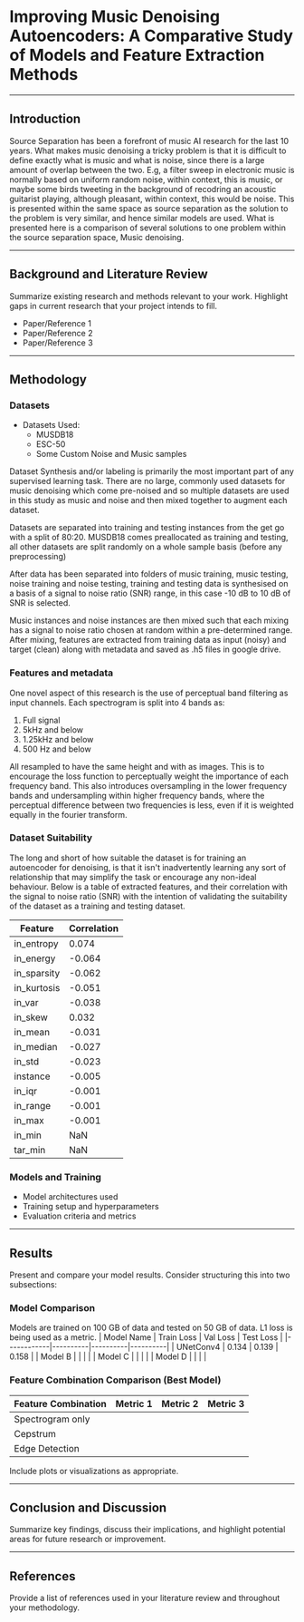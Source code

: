 # Improving Music Denoising Autoencoders: A Comparative Study of Models and Feature Extraction Methods

---

## Introduction
Source Separation has been a forefront of music AI research for the last 10 years. 
What makes music denoising a tricky problem is that it is difficult to define exactly what is music and what is noise, since there is a large amount of overlap between the two. E.g, a filter sweep in electronic music is normally based on uniform random noise, within context, this is music, or maybe some birds tweeting in the background of recodring an acoustic guitarist playing, although pleasant, within context, this would be noise. 
This is presented within the same space as source separation as the solution to the problem is very similar, and hence similar models are used. 
What is presented here is a comparison of several solutions to one problem within the source separation space, Music denoising. 

---

## Background and Literature Review
Summarize existing research and methods relevant to your work. Highlight gaps in current research that your project intends to fill.

- Paper/Reference 1
- Paper/Reference 2
- Paper/Reference 3

---

## Methodology

### Datasets 
- Datasets Used: 
    - MUSDB18
    - ESC-50
    - Some Custom Noise and Music samples

Dataset Synthesis and/or labeling is primarily the most important part of any supervised learning task. There are no large, commonly used datasets for music denoising which come pre-noised and so multiple datasets are used in this study as music and noise and then mixed together to augment each dataset. 

Datasets are separated into training and testing instances from the get go with a split of 80:20. MUSDB18 comes preallocated as training and testing, all other datasets are split randomly on a whole sample basis (before any preprocessing)

After data has been separated into folders of music training, music testing, noise training and noise testing, training and testing data is synthesised on a basis of a signal to noise ratio (SNR) range, in this case -10 dB to 10 dB of SNR is selected. 

Music instances and noise instances are then mixed such that each mixing has a signal to noise ratio chosen at random within a pre-determined range. After mixing, features are extracted from training data as input (noisy) and target (clean) along with metadata and saved as .h5 files in google drive. 

### Features and metadata
One novel aspect of this research is the use of perceptual band filtering as input channels. 
Each spectrogram is split into 4 bands as: 
1. Full signal 
2. 5kHz and below
3. 1.25kHz and below
4. 500 Hz and below

All resampled to have the same height and with as images. This is to encourage the loss function to perceptually weight the importance of each frequency band. This also introduces oversampling in the lower frequency bands and undersampling within higher frequency bands, where the perceptual difference between two frequencies is less, even if it is weighted equally in the fourier transform. 

### Dataset Suitability
The long and short of how suitable the dataset is for training an autoencoder for denoising, is that it isn't inadvertently learning any sort of relationship that may simplify the task or encourage any non-ideal behaviour. 
Below is a table of extracted features, and their correlation with the signal to noise ratio (SNR) with the intention of validating the suitability of the dataset as a training and testing dataset. 

| Feature       | Correlation |
|---------------|-------------|
| in_entropy    |  0.074   |
| in_energy     | -0.064  |
| in_sparsity   | -0.062  |
| in_kurtosis   | -0.051 |
| in_var        | -0.038   |
| in_skew       |  0.032   |
| in_mean       | -0.031   |
| in_median     | -0.027   |
| in_std        | -0.023   |
| instance      | -0.005   |
| in_iqr        | -0.001   |
| in_range      | -0.001   |
| in_max        | -0.001   |
| in_min        | NaN         |
| tar_min       | NaN         |


### Models and Training
- Model architectures used
- Training setup and hyperparameters
- Evaluation criteria and metrics

---

## Results
Present and compare your model results. Consider structuring this into two subsections:

### Model Comparison
Models are trained on 100 GB of data and tested on 50 GB of data. 
L1 loss is being used as a metric.
| Model Name | Train Loss | Val Loss | Test Loss |
|------------|----------|----------|----------|
| UNetConv4  | 0.134    | 0.139    |  0.158   |
| Model B    |          |          |          |
| Model C    |          |          |          |
| Model D    |          |          |          |

### Feature Combination Comparison (Best Model)

| Feature Combination | Metric 1 | Metric 2 | Metric 3 |
|---------------------|----------|----------|----------|
| Spectrogram only    |          |          |          |
| Cepstrum            |          |          |          |
| Edge Detection      |          |          |          |

Include plots or visualizations as appropriate.

---

## Conclusion and Discussion
Summarize key findings, discuss their implications, and highlight potential areas for future research or improvement.

---

## References
Provide a list of references used in your literature review and throughout your methodology.
